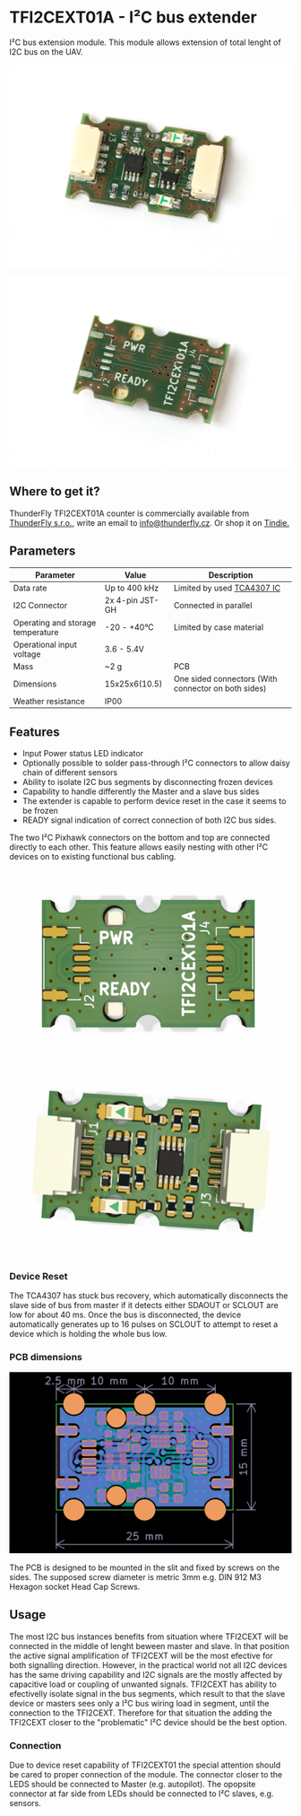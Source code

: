 # TFI2CEXT01A - I²C bus extender

I²C bus extension module. This module allows extension of total lenght of I2C bus on the UAV.

![Top view on I2C bus extender](/doc/img/TFI2CEXT01A_top.jpg)

![Bottom view on I2C bus extender](/doc/img/TFI2CEXT01A_bottom.jpg)

## Where to get it?

ThunderFly TFI2CEXT01A counter is commercially available from [ThunderFly s.r.o.](https://www.thunderfly.cz/), write an email to info@thunderfly.cz. Or shop it on [Tindie.](https://www.tindie.com/products/thunderfly/tfi2cext01-pixawk-i2c-bus-extender/)

## Parameters

| Parameter | Value | Description |
|-----------|-------|-------------|
| Data rate | Up to 400 kHz | Limited by used [TCA4307 IC](https://www.ti.com/product/TCA4307) |
| I2C Connector | 2x 4-pin JST-GH | Connected in parallel |
| Operating and storage temperature | -20 - +40°C | Limited by case material |
| Operational input voltage | 3.6 - 5.4V |  |
| Mass | ~2 g | PCB |
| Dimensions | 15x25x6(10.5) | One sided connectors (With connector on both sides) |
| Weather resistance | IP00 |  |

## Features

  * Input Power status LED indicator
  * Optionally possible to solder pass-through I²C connectors to allow daisy chain of different sensors
  * Ability to isolate I2C bus segments by disconnecting frozen devices
  * Capability to handle differently the Master and a slave bus sides
  * The extender is capable to perform device reset in the case it seems to be frozen
  * READY signal indication of correct connection of both I2C bus sides.


The two I²C Pixhawk connectors on the bottom and top are connected directly to each other. This feature allows easily nesting with other I²C devices on to existing functional bus cabling.

![Top view on I2C bus extender](/doc/img/TFI2CEXT01A_top.png)

![Bottom view on I2C bus extender](/doc/img/TFI2CEXT01A_bot.png)

### Device Reset

The TCA4307 has stuck bus recovery, which automatically disconnects the slave side of bus from master if it detects either SDAOUT or SCLOUT are low for about 40 ms. Once the bus is disconnected, the device automatically generates up to 16 pulses on SCLOUT to attempt to reset a device which is holding the whole bus low. 

### PCB dimensions

![PCB dimensions](doc/img/TFI2CEXT01A_PCB_dimensions.png)

The PCB is designed to be mounted in the slit and fixed by screws on the sides. The supposed screw diameter is metric 3mm e.g. DIN 912 M3 Hexagon socket Head Cap Screws.

## Usage

The most I2C bus instances benefits from situation where TFI2CEXT will be connected in the middle of lenght beween master and slave. In that position the active signal amplification of TFI2CEXT will be the most efective for both signalling direction. 
However, in the practical world not all I2C devices has the same driving capability and I2C signals are the mostly affected by capacitive load or coupling of unwanted signals. TFI2CEXT has ability to efectivelly isolate signal in the bus segments, which result to that the slave device or masters sees only a I²C bus wiring load in segment, until the connection to the TFI2CEXT. Therefore for that situation the adding the TFI2CEXT closer to the "problematic" I²C device should be the best option. 

### Connection 

Due to device reset capability of TFI2CEXT01 the special attention should be cared to proper connection of the module. The connector closer to the LEDS should be connected to Master (e.g. autopilot). The opopsite connector at far side from LEDs should be connected to I²C slaves, e.g. sensors. 

